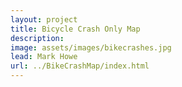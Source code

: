 ```yaml
---
layout: project
title: Bicycle Crash Only Map
description: 
image: assets/images/bikecrashes.jpg
lead: Mark Howe
url: ../BikeCrashMap/index.html
---
```


